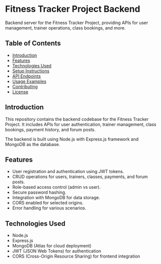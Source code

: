 # Fitness Tracker Project Backend

Backend server for the Fitness Tracker Project, providing APIs for user management, trainer operations, class bookings, and more.

## Table of Contents

- [Introduction](#introduction)
- [Features](#features)
- [Technologies Used](#technologies-used)
- [Setup Instructions](#setup-instructions)
- [API Endpoints](#api-endpoints)
- [Usage Examples](#usage-examples)
- [Contributing](#contributing)
- [License](#license)

## Introduction

This repository contains the backend codebase for the Fitness Tracker Project. It includes APIs for user authentication, trainer management, class bookings, payment history, and forum posts.

The backend is built using Node.js with Express.js framework and MongoDB as the database.

## Features

- User registration and authentication using JWT tokens.
- CRUD operations for users, trainers, classes, payments, and forum posts.
- Role-based access control (admin vs user).
- Secure password hashing.
- Integration with MongoDB for data storage.
- CORS enabled for selected origins.
- Error handling for various scenarios.

## Technologies Used

- Node.js
- Express.js
- MongoDB (Atlas for cloud deployment)
- JWT (JSON Web Tokens) for authentication
- CORS (Cross-Origin Resource Sharing) for frontend integration